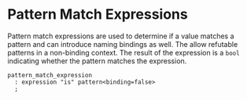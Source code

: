 # Pattern Match Expressions

Pattern match expressions are used to determine if a value matches a pattern and can introduce
naming bindings as well. The allow refutable patterns in a non-binding context. The result of the
expression is a `bool` indicating whether the pattern matches the expression.

```grammar
pattern_match_expression
  : expression "is" pattern<binding=false>
  ;
```
